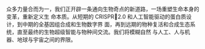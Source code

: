 众多⼒量合⽽为⼀，我们正开辟⼀条通向⽣物奇点的新道路，⼀场重塑⽣命本⾝的变⾰，重新定义⽣
命本质。从短期的 CRISPR2.0 和⼈⼯智能驱动的蛋⽩质设计，到中期的全基因组合成和⽣物数字界
⾯，再到远期的物种复活和合成⽣态系统，直⾄最终的⽣物超级智能与物种间交流。我们将模糊⾃然
与⼈⼯、⼈与机器、地球与宇宙之间的界限。
